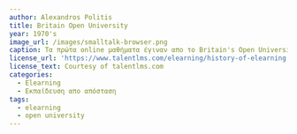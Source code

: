 ```yaml
---
author: Alexandros Politis
title: Britain Open University
year: 1970's
image_url: /images/smalltalk-browser.png
caption: Τα πρώτα online μαθήματα έγιναν απο το Britain's Open University στην δεκαετία του 70. Ενώ αρχικά γινόντουσαν μέσω email, καθώς το ίντερνετ άκμασε χρησιμοποιήθηκαν διάφορα διαδραστικά συστήματα online.
license_url: 'https://www.talentlms.com/elearning/history-of-elearning'
license_text: Courtesy of talentlms.com
categories:
  - Elearning 
  - Εκπαίδευση απο απόσταση
tags:
  - elearning
  - open university
---
```

